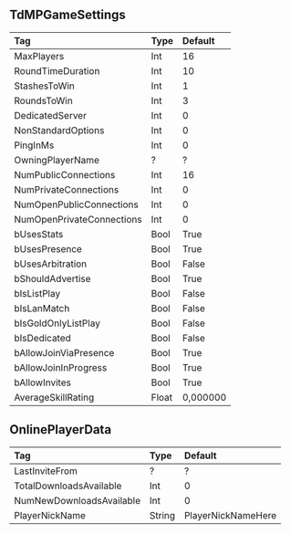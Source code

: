 ## TdMPGameSettings
| Tag | Type | Default |
| :--- | :--- | :--- |
| MaxPlayers| Int | 16 |
| RoundTimeDuration | Int | 10 |
| StashesToWin | Int | 1 |
| RoundsToWin | Int | 3 |
| DedicatedServer | Int | 0 |
| NonStandardOptions | Int | 0 | 
| PingInMs | Int | 0 | 
| OwningPlayerName | ? | ? | 
| NumPublicConnections | Int | 16 | 
| NumPrivateConnections | Int | 0 | 
| NumOpenPublicConnections | Int | 0 | 
| NumOpenPrivateConnections | Int | 0 | 
| bUsesStats | Bool | True | 
| bUsesPresence | Bool | True | 
| bUsesArbitration | Bool | False | 
| bShouldAdvertise | Bool | True | 
| bIsListPlay | Bool | False | 
| bIsLanMatch | Bool | False | 
| bIsGoldOnlyListPlay | Bool | False | 
| bIsDedicated | Bool | False | 
| bAllowJoinViaPresence | Bool | True | 
| bAllowJoinInProgress | Bool | True | 
| bAllowInvites | Bool | True | 
| AverageSkillRating | Float | 0,000000 |

## OnlinePlayerData
| Tag | Type | Default |
| :--- | :--- | :--- |
| LastInviteFrom | ? | ? |
| TotalDownloadsAvailable | Int | 0 |
| NumNewDownloadsAvailable | Int | 0 |
| PlayerNickName | String | PlayerNickNameHere |
